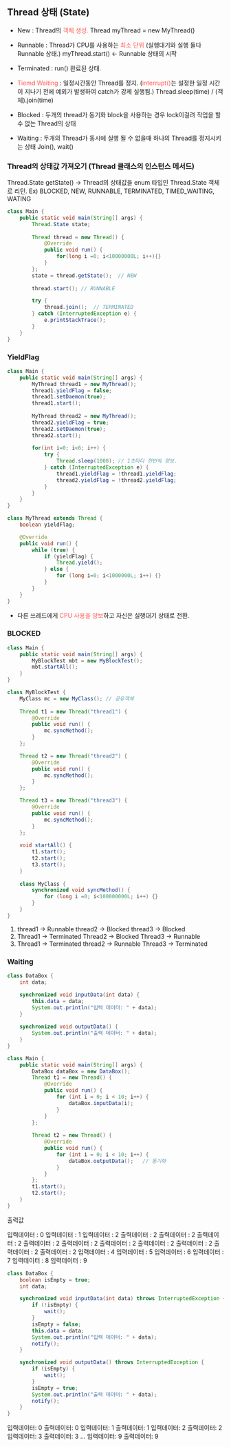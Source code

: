## Thread 상태 (State)

- New : Thread의 <span style="color:#ff5a54">객체 생성.</span>
  Thread myThread = new MyThread()

- Runnable : Thread가 CPU를 사용하는 <span style="color:#ff5a54">최소 단위</span> (실행대기와 실행 둘다 Runnable 상태.)
  myThread.start() <- Runnable 상태의 시작

- Terminated : run() 완료된 상태.

- <span style="color:#ff5a54">Tiemd Waiting</span> : 일정시간동안 Thread를 정지. (<span style="color:#ff5a54">interrupt()</span>는 설정한 일정 시간이 지나기 전에 예외가 발생하여 catch가 강제 실행됨.)
  Thread.sleep(time) / (객체).join(time)

- Blocked : 두개의 thread가 동기화 block을 사용하는 경우 lock이걸려 작업을 할 수 없는 Thread의 상태

- Waiting : 두개의 Thread가 동시에 실행 될 수 없을때 하나의 Thread를 정지시키는 상태
  Join(), wait()

  

### Thread의 상태값 가져오기 (Thread 클래스의 인스턴스 메서드)

Thread.State getState() -> Thread의 상태값을 enum 타입인 Thread.State 객체로 리턴.
Ex) BLOCKED, NEW, RUNNABLE, TERMINATED, TIMED_WAITING, WATING

```java
class Main {
    public static void main(String[] args) {
        Thread.State state;
        
        Thread thread = new Thread() {
            @Override
            public void run() {
                for(long i =0; i<10000000L; i++){}
            }
        };
        state = thread.getState();  // NEW
        
        thread.start(); // RUNNABLE

        try {
            thread.join();  // TERMINATED
        } catch (InterruptedException e) {
            e.printStackTrace();
        }
    }
}
```



### YieldFlag

```java
class Main {
    public static void main(String[] args) {
        MyThread thread1 = new MyThread();
        thread1.yieldFlag = false;
        thread1.setDaemon(true);
        thread1.start();
        
        MyThread thread2 = new MyThread();
        thread2.yieldFlag = true;
        thread2.setDaemon(true);
        thread2.start();
        
        for(int i=0; i<6; i++) {
            try {
                Thread.sleep(1000); // 1초마다 한번씩 양보.
            } catch (InterruptedException e) {
                thread1.yieldFlag = !thread1.yieldFlag;
                thread2.yieldFlag = !thread2.yieldFlag;
            }
        }
    }
}

class MyThread extends Thread {
    boolean yieldFlag;

    @Override
    public void run() {
        while (true) {
            if (yieldFlag) {
                Thread.yield();
            } else {
                for (long i=0; i<1000000L; i++) {}
            }
        }
    }
}
```

- 다른 쓰레드에게 <span style="color:#ff5a54">CPU 사용을 양보</span>하고 자신은 실행대기 상태로 전환.



### BLOCKED

```java
class Main {
    public static void main(String[] args) {
        MyBlockTest mbt = new MyBlockTest();
        mbt.startAll();
    }
}

class MyBlockTest {
    MyClass mc = new MyClass(); // 공유객체
    
    Thread t1 = new Thread("thread1") {
        @Override
        public void run() {
            mc.syncMethod();
        }
    };

    Thread t2 = new Thread("thread2") {
        @Override
        public void run() {
            mc.syncMethod();
        }
    };

    Thread t3 = new Thread("thread3") {
        @Override
        public void run() {
            mc.syncMethod();
        }
    };
    
    void startAll() {
        t1.start();
        t2.start();
        t3.start();
    }
    
    class MyClass {
        synchronized void syncMethod() {
            for (long i =0; i<100000000L; i++) {}
        }
    }
}
```

1. thread1 -> Runnable
   thread2 -> Blocked
   thread3 -> Blocked
2. Thread1 -> Terminated
   Thread2 -> Blocked
   Thread3 -> Runnable
3. Thread1 -> Terminated
   thread2 -> Runnable
   Thread3 -> Terminated



### Waiting

```java
class DataBox {
    int data;

    synchronized void inputData(int data) {
        this.data = data;
        System.out.println("입력 데이터: " + data);
    }
    
    synchronized void outputData() {
        System.out.println("출력 데이터: " + data);
    }
}

class Main {
    public static void main(String[] args) {
        DataBox dataBox = new DataBox();
        Thread t1 = new Thread() {
            @Override
            public void run() {
                for (int i = 0; i < 10; i++) {
                    dataBox.inputData(i);
                }
            }
        };
        
        Thread t2 = new Thread() {
            @Override
            public void run() {
                for (int i = 0; i < 10; i++) {
                    dataBox.outputData();	// 동기화
                }
            }
        };
        t1.start();
        t2.start();
    }
}
```

출력값

입력데이터 : 0
입력데이터 : 1
입력데이터 : 2
출력데이터 : 2
출력데이터 : 2
출력데이터 : 2
출력데이터 : 2
출력데이터 : 2
출력데이터 : 2
출력데이터 : 2
출력데이터 : 2
출력데이터 : 2
출력데이터 : 2
입력데이터 : 4
입력데이터 : 5
입력데이터 : 6
입력데이터 : 7
입력데이터 : 8
입력데이터 : 9

```java
class DataBox {
    boolean isEmpty = true;
    int data;

    synchronized void inputData(int data) throws InterruptedException {
        if (!isEmpty) {
            wait();
        }
        isEmpty = false;
        this.data = data;
        System.out.println("입력 데이터: " + data);
        notify();
    }

    synchronized void outputData() throws InterruptedException {
        if (isEmpty) {
            wait();
        }
        isEmpty = true;
        System.out.println("출력 데이터: " + data);
        notify();
    }
}
```

입력데이터: 0
출력데이터: 0
입력데이터: 1
출력데이터: 1
입력데이터: 2
출력데이터: 2
입력데이터: 3
출력데이터: 3
...
입력데이터: 9
출력데이터: 9
